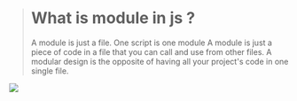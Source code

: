 > # What is module in js ?
 >A module is just a file. One script is one module
  >A module is just a piece of code in a file that you can call and use from other files. A modular design is the opposite of having all your project's code in one single file.

  ![](https://www.pvsm.ru/images/2020/06/14/Module-Federation-v-Webpack-5-plagin-dlya-obmena-modulyami-mejdu-Javascript-prilojeniyami-opisanie-i-primer.png)
